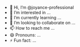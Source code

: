 - 👋 Hi, I’m @joyance-professional
- 👀 I’m interested in ...
- 🌱 I’m currently learning ...
- 💞️ I’m looking to collaborate on ...
- 📫 How to reach me ...
- 😄 Pronouns: ...
- ⚡ Fun fact: ...

<!---
joyance-professional/joyance-professional is a ✨ special ✨ repository because its `README.md` (this file) appears on your GitHub profile.
You can click the Preview link to take a look at your changes.
--->
